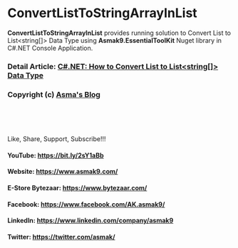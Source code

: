 # ConvertListToStringArrayInList
**ConvertListToStringArrayInList** provides running solution to Convert List to List<string[]> Data Type using **Asmak9.EssentialToolKit** Nuget library in C#.NET Console Application.

### Detail Article: [C#.NET: How to Convert List to List<string[]> Data Type](https://bit.ly/36CZNvH)

### Copyright (c) [Asma's Blog](https://www.asmak9.com/)

<br/>
<br/>
<br/>

Like, Share, Support, Subscribe!!!

#### YouTube: https://bit.ly/2sY1aBb 

#### Website: https://www.asmak9.com/

#### E-Store Bytezaar: https://www.bytezaar.com/

#### Facebook: https://www.facebook.com/AK.asmak9/

#### LinkedIn: https://www.linkedin.com/company/asmak9

#### Twitter: https://twitter.com/asmak/
